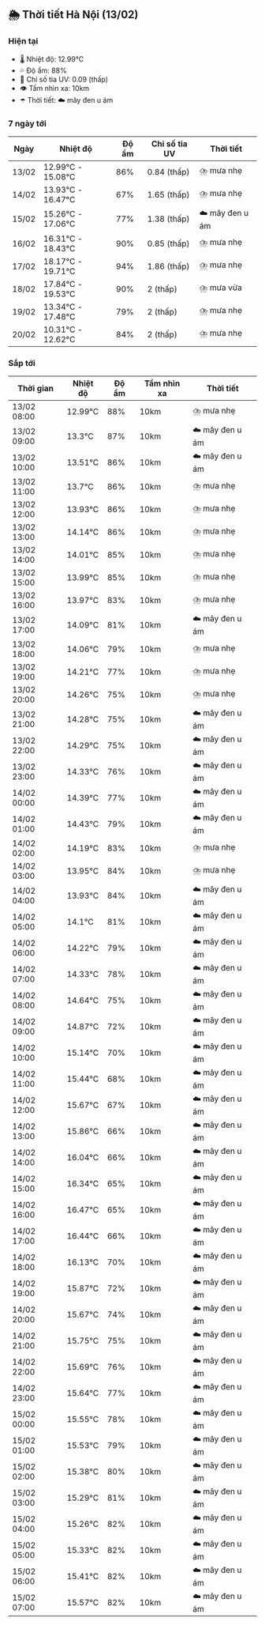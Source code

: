 ## 🌦️ Thời tiết Hà Nội (13/02)

### Hiện tại

- 🌡️ Nhiệt độ: 12.99℃
- 💦 Độ ẩm: 88%
- 🌟 Chỉ số tia UV: 0.09 (thấp)
- 👁️ Tầm nhìn xa: 10km
- ☂️ Thời tiết: ☁️ mây đen u ám

### 7 ngày tới

| Ngày | Nhiệt độ | Độ ẩm | Chỉ số tia UV | Thời tiết |
| --- | --- | --- | --- | --- |
| 13/02 | 12.99℃ - 15.08℃ | 86% | 0.84 (thấp) | ⛈️ mưa nhẹ |
| 14/02 | 13.93℃ - 16.47℃ | 67% | 1.65 (thấp) | ⛈️ mưa nhẹ |
| 15/02 | 15.26℃ - 17.06℃ | 77% | 1.38 (thấp) | ☁️ mây đen u ám |
| 16/02 | 16.31℃ - 18.43℃ | 90% | 0.85 (thấp) | ⛈️ mưa nhẹ |
| 17/02 | 18.17℃ - 19.71℃ | 94% | 1.86 (thấp) | ⛈️ mưa nhẹ |
| 18/02 | 17.84℃ - 19.53℃ | 90% | 2 (thấp) | ⛈️ mưa vừa |
| 19/02 | 13.34℃ - 17.48℃ | 79% | 2 (thấp) | ⛈️ mưa nhẹ |
| 20/02 | 10.31℃ - 12.62℃ | 84% | 2 (thấp) | ⛈️ mưa nhẹ |

### Sắp tới

| Thời gian | Nhiệt độ | Độ ẩm | Tầm nhìn xa | Thời tiết |
| --- | --- | --- | --- | --- |
| 13/02 08:00 | 12.99℃ | 88% | 10km | ⛈️ mưa nhẹ |
| 13/02 09:00 | 13.3℃ | 87% | 10km | ☁️ mây đen u ám |
| 13/02 10:00 | 13.51℃ | 86% | 10km | ☁️ mây đen u ám |
| 13/02 11:00 | 13.7℃ | 86% | 10km | ⛈️ mưa nhẹ |
| 13/02 12:00 | 13.93℃ | 86% | 10km | ⛈️ mưa nhẹ |
| 13/02 13:00 | 14.14℃ | 86% | 10km | ⛈️ mưa nhẹ |
| 13/02 14:00 | 14.01℃ | 85% | 10km | ⛈️ mưa nhẹ |
| 13/02 15:00 | 13.99℃ | 85% | 10km | ⛈️ mưa nhẹ |
| 13/02 16:00 | 13.97℃ | 83% | 10km | ⛈️ mưa nhẹ |
| 13/02 17:00 | 14.09℃ | 81% | 10km | ☁️ mây đen u ám |
| 13/02 18:00 | 14.06℃ | 79% | 10km | ⛈️ mưa nhẹ |
| 13/02 19:00 | 14.21℃ | 77% | 10km | ⛈️ mưa nhẹ |
| 13/02 20:00 | 14.26℃ | 75% | 10km | ⛈️ mưa nhẹ |
| 13/02 21:00 | 14.28℃ | 75% | 10km | ☁️ mây đen u ám |
| 13/02 22:00 | 14.29℃ | 75% | 10km | ☁️ mây đen u ám |
| 13/02 23:00 | 14.33℃ | 76% | 10km | ☁️ mây đen u ám |
| 14/02 00:00 | 14.39℃ | 77% | 10km | ☁️ mây đen u ám |
| 14/02 01:00 | 14.43℃ | 79% | 10km | ☁️ mây đen u ám |
| 14/02 02:00 | 14.19℃ | 83% | 10km | ⛈️ mưa nhẹ |
| 14/02 03:00 | 13.95℃ | 84% | 10km | ⛈️ mưa nhẹ |
| 14/02 04:00 | 13.93℃ | 84% | 10km | ☁️ mây đen u ám |
| 14/02 05:00 | 14.1℃ | 81% | 10km | ☁️ mây đen u ám |
| 14/02 06:00 | 14.22℃ | 79% | 10km | ☁️ mây đen u ám |
| 14/02 07:00 | 14.33℃ | 78% | 10km | ☁️ mây đen u ám |
| 14/02 08:00 | 14.64℃ | 75% | 10km | ☁️ mây đen u ám |
| 14/02 09:00 | 14.87℃ | 72% | 10km | ☁️ mây đen u ám |
| 14/02 10:00 | 15.14℃ | 70% | 10km | ☁️ mây đen u ám |
| 14/02 11:00 | 15.44℃ | 68% | 10km | ☁️ mây đen u ám |
| 14/02 12:00 | 15.67℃ | 67% | 10km | ☁️ mây đen u ám |
| 14/02 13:00 | 15.86℃ | 66% | 10km | ☁️ mây đen u ám |
| 14/02 14:00 | 16.04℃ | 66% | 10km | ☁️ mây đen u ám |
| 14/02 15:00 | 16.34℃ | 65% | 10km | ☁️ mây đen u ám |
| 14/02 16:00 | 16.47℃ | 65% | 10km | ☁️ mây đen u ám |
| 14/02 17:00 | 16.44℃ | 66% | 10km | ☁️ mây đen u ám |
| 14/02 18:00 | 16.13℃ | 70% | 10km | ☁️ mây đen u ám |
| 14/02 19:00 | 15.87℃ | 72% | 10km | ☁️ mây đen u ám |
| 14/02 20:00 | 15.67℃ | 74% | 10km | ☁️ mây đen u ám |
| 14/02 21:00 | 15.75℃ | 75% | 10km | ☁️ mây đen u ám |
| 14/02 22:00 | 15.69℃ | 76% | 10km | ☁️ mây đen u ám |
| 14/02 23:00 | 15.64℃ | 77% | 10km | ☁️ mây đen u ám |
| 15/02 00:00 | 15.55℃ | 78% | 10km | ☁️ mây đen u ám |
| 15/02 01:00 | 15.53℃ | 79% | 10km | ☁️ mây đen u ám |
| 15/02 02:00 | 15.38℃ | 80% | 10km | ☁️ mây đen u ám |
| 15/02 03:00 | 15.29℃ | 81% | 10km | ☁️ mây đen u ám |
| 15/02 04:00 | 15.26℃ | 82% | 10km | ☁️ mây đen u ám |
| 15/02 05:00 | 15.33℃ | 82% | 10km | ☁️ mây đen u ám |
| 15/02 06:00 | 15.41℃ | 82% | 10km | ☁️ mây đen u ám |
| 15/02 07:00 | 15.57℃ | 82% | 10km | ☁️ mây đen u ám |
